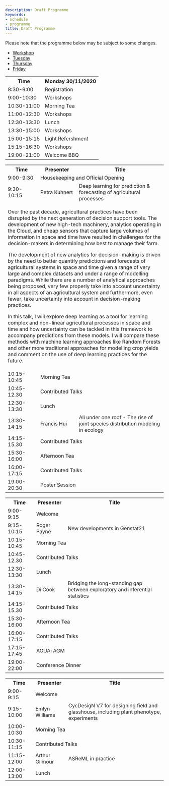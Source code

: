 ```yaml
---
description: Draft Programme
keywords:
- schedule
- programme
title: Draft Programme
---
```


Please note that the programme below may be subject to some changes.

<ul class="nav nav-tabs">
  <li class="nav-item">
    <a class="nav-link active" data-toggle="tab" href="#workshop">Workshop</a>
  </li>
  <li class="nav-item">
    <a class="nav-link" data-toggle="tab" href="#tuesday">Tuesday</a>
  </li>
  <li class="nav-item">
    <a class="nav-link" data-toggle="tab" href="#thursday">Thursday</a>
  </li>
  <li class="nav-item">
    <a class="nav-link" data-toggle="tab" href="#friday">Friday</a>
  </li>
</ul>

<div class="tab-content">
  <div class="tab-pane active" id="workshop">
          <table>
          <tr>
            <th>Time</th>
            <th>Monday 30/11/2020</th>
          </tr>
          <tr>
            <td>8:30-9:00</td>
            <td>Registration</td>
          </tr>
          <tr>
            <td>9:00-10:30</td>
            <td>Workshops</td>
          </tr>
          <tr>
            <td>10:30-11:00</td>
            <td>Morning Tea</td>
          </tr>
          <tr>
            <td>11:00-12:30</td>
            <td>Workshops</td>
          </tr>
          <tr>
            <td>12:30-13:30</td>
            <td>Lunch</td>
          </tr>
          <tr>
            <td>13:30-15:00</td>
            <td>Workshops</td>
          </tr>
          <tr>
            <td>15:00-15:15</td>
            <td>Light Refershment</td>
          </tr>
          <tr>
            <td>15:15-16:30</td>
            <td>Workshops</td>
          </tr>
          <tr class="tr-highlight">
            <td>19:00-21:00</td>
            <td>Welcome BBQ</td>
          </tr>
        </table>
  
  </div>
  <div class="tab-pane" id="tuesday">
            <table>
          <tr>
            <th>Time</th>
            <th>Presenter</th>
            <th>Title</th>
          </tr>
          <tr>
            <td >9:00-9:30</td>
            <td colspan=2   class="tr-highlight">Housekeeping and Official Opening</td>
          </tr>
          <tr class="clickable" data-toggle="collapse" data-target=".1collapsed">
            <td>9:30-10:15</td>
            <td>Petra Kuhnert</td>
            <td>Deep learning for prediction & forecasting of agricultural processes</td>
          </tr>
          <tr class="1collapsed collapse" aria-expanded="false" style="height: 0px;">
          <td colspan="3">
          <p>Over the past decade, agricultural practices have been disrupted by the next generation of decision support tools.  The development of new high-tech machinery, analytics operating in the Cloud, and cheap sensors that capture large volumes of information in space and time have resulted in challenges for the decision-makers in determining how best to manage their farm.</p>

<p>The development of new analytics for decision-making is driven by the need to better quantify predictions and forecasts of agricultural systems in space and time given a range of very large and complex datasets and under a range of modelling paradigms.   While there are a number of analytical approaches being proposed, very few properly take into account uncertainty in all aspects of an agricultural system and furthermore, even fewer, take uncertainty into account in decision-making practices.</p>

<p>In this talk, I will explore deep learning as a tool for learning complex and non-linear agricultural processes in space and time and how uncertainty can be tackled in this framework to accompany predictions from these models.  I will compare these methods with machine learning approaches like Random Forests and other more traditional approaches for modelling crop yields and comment on the use of deep learning practices for the future.  </p>
          </td>
          </tr>
          <tr>
            <td>10:15-10:45</td>
            <td colspan=2 class="tr-highlight">Morning Tea</td>
          </tr>
          <tr>
            <td>10:45-12.30</td>
            <td colspan=2>Contributed Talks</td>
          </tr>
          <tr>
            <td>12:30-13:30</td>
            <td colspan=2 class="tr-highlight">Lunch</td>
          </tr>
          <tr>
            <td>13:30-14:15</td>
            <td>Francis Hui</td>
            <td>All under one roof -  The rise of joint species distribution modeling in ecology</td>
          </tr>
          <tr>
            <td>14:15-15.30</td>
            <td colspan=2>Contributed Talks</td>
          </tr>
          <tr>
            <td>15:30-16:00</td>
            <td colspan=2 class="tr-highlight">Afternoon Tea</td>
          </tr>
          <tr>
            <td>16:00-17:15</td>
            <td  colspan=2>Contributed Talks</td>
          </tr>
          <tr>
            <td>19:00-20:30</td>
            <td colspan=2  class="tr-highlight">Poster Session</td>
          </tr>
        </table>
  </div>
  <div class="tab-pane" id="thursday">
              <table>
          <tr>
            <th>Time</th>
            <th>Presenter</th>
            <th>Title</th>
          </tr>
          <tr>
            <td >9:00-9:15</td>
            <td colspan=2   class="tr-highlight">Welcome</td>
          </tr>
          <tr>
            <td>9:15-10:15</td>
            <td>Roger Payne</td>
            <td>New developments in Genstat21</td>
          </tr>
          <tr>
            <td>10:15-10:45</td>
            <td colspan=2 class="tr-highlight">Morning Tea</td>
          </tr>
          <tr>
            <td>10:45-12.30</td>
            <td colspan=2>Contributed Talks</td>
          </tr>
          <tr>
            <td>12:30-13:30</td>
            <td colspan=2 class="tr-highlight">Lunch</td>
          </tr>
          <tr>
            <td>13:30-14:15</td>
            <td>Di Cook</td>
            <td>Bridging the long-standing gap between exploratory and inferential statistics</td>
          </tr>
          <tr>
            <td>14:15-15.30</td>
            <td colspan=2>Contributed Talks</td>
          </tr>
          <tr>
            <td>15:30-16:00</td>
            <td colspan=2 class="tr-highlight">Afternoon Tea</td>
          </tr>
          <tr>
            <td>16:00-17:15</td>
            <td  colspan=2>Contributed Talks</td>
          </tr>
          <tr>
            <td>17:15-17:45</td>
            <td  colspan=2>AGUAi AGM</td>
          </tr>
          <tr>
            <td>19:00-22:00</td>
            <td  colspan=2  class="tr-highlight">Conference Dinner</td>
          </tr>
        </table>
  
  </div>
  <div class="tab-pane" id="friday">
  
  <table>
          <tr>
            <th>Time</th>
            <th>Presenter</th>
            <th>Title</th>
          </tr>
          <tr>
            <td >9:00-9:15</td>
            <td colspan=2   class="tr-highlight">Welcome</td>
          </tr>
          <tr>
            <td>9:15-10:00</td>
            <td>Emlyn Williams</td>
            <td>CycDesigN V7 for designing field and glasshouse, including plant phenotype, experiments</td>
          </tr>
          <tr>
            <td>10:00-10:30</td>
            <td colspan=2 class="tr-highlight">Morning Tea</td>
          </tr>
          <tr>
            <td>10:30-11:15</td>
            <td colspan=2>Contributed Talks</td>
          </tr>
          <tr>
            <td>11:15-12:00</td>
            <td>Arthur Gilmour</td>
            <td>ASReML in practice</td>
          </tr>
          <tr>
            <td>12:00-13:00</td>
            <td colspan=2 class="tr-highlight">Lunch</td>
          </tr>
        </table>
  
  </div>
</div>

<br>
